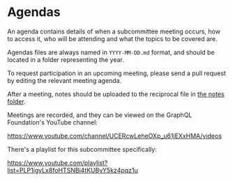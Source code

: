 # Agendas

An agenda contains details of when a subcommittee meeting occurs, how to access
it, who will be attending and what the topics to be covered are.

Agendas files are always named in `YYYY-MM-DD.md` format, and should be located
in a folder representing the year.

To request participation in an upcoming meeting, please send a pull request by
editing the relevant meeting agenda.

After a meeting, notes should be uploaded to the reciprocal file in
[the notes folder](../notes).

Meetings are recorded, and they can be viewed on the GraphQL Foundation's
YouTube channel:

https://www.youtube.com/channel/UCERcwLeheOXp_u61jEXxHMA/videos

There's a playlist for this subcommittee specifically:

https://www.youtube.com/playlist?list=PLP1igyLx8foHTSNBi4tKUByY5kz4pqz1u
